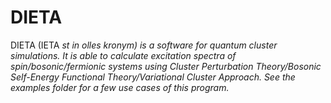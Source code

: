 # DIETA
DIETA (<D>IETA <I>st <E>in <T>olles <A>kronym) is a software for quantum cluster simulations.
It is able to calculate excitation spectra of spin/bosonic/fermionic systems using 
Cluster Perturbation Theory/Bosonic Self-Energy Functional Theory/Variational Cluster Approach.
See the examples folder for a few use cases of this program.
